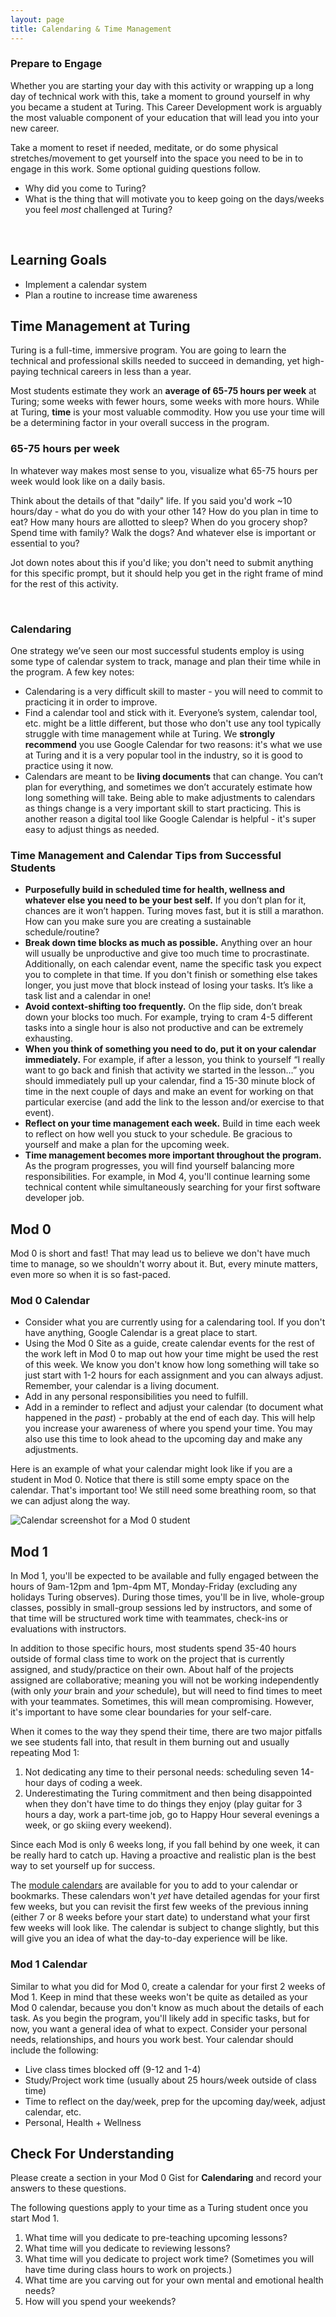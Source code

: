 ```yaml
---
layout: page
title: Calendaring & Time Management
---
```


<div class="s-card s-border-yellow-500">
  <h3>Prepare to Engage</h3>
  <p>Whether you are starting your day with this activity or wrapping up a long day of technical work with this, take a moment to ground yourself in why you became a student at Turing. This Career Development work is arguably the most valuable component of your education that will lead you into your new career.</p>
  <p>Take a moment to reset if needed, meditate, or do some physical stretches/movement to get yourself into the space you need to be in to engage in this work. Some optional guiding questions follow.</p>
  <ul>
    <li>Why did you come to Turing?</li>
    <li>What is the thing that will motivate you to keep going on the days/weeks you feel <em>most</em> challenged at Turing?</li>
  </ul>
</div>
<br>

## Learning Goals

- Implement a calendar system
- Plan a routine to increase time awareness

## Time Management at Turing

Turing is a full-time, immersive program. You are going to learn the technical and professional skills needed to succeed in demanding, yet high-paying technical careers in less than a year.

Most students estimate they work an **average of 65-75 hours per week** at Turing; some weeks with fewer hours, some weeks with more hours. While at Turing, **time** is your most valuable commodity. How you use your time will be a determining factor in your overall success in the program.

<div class="s-card">
  <h3>65-75 hours per week</h3>
  <p>In whatever way makes most sense to you, visualize what 65-75 hours per week would look like on a daily basis.</p>
  <p>Think about the details of that "daily" life. If you said you'd work ~10 hours/day - what do you do with your other 14? How do you plan in time to eat? How many hours are allotted to sleep? When do you grocery shop? Spend time with family? Walk the dogs? And whatever else is important or essential to you?</p>
  <p>Jot down notes about this if you'd like; you don't need to submit anything for this specific prompt, but it should help you get in the right frame of mind for the rest of this activity.</p>
</div>
<br>

### Calendaring

One strategy we’ve seen our most successful students employ is using some type of calendar system to track, manage and plan their time while in the program. A few key notes:

- Calendaring is a very difficult skill to master - you will need to commit to practicing it in order to improve.
- Find a calendar tool and stick with it. Everyone’s system, calendar tool, etc. might be a little different, but those who don't use any tool typically struggle with time management while at Turing. We **strongly recommend** you use Google Calendar for two reasons: it's what we use at Turing and it is a very popular tool in the industry, so it is good to practice using it now.
- Calendars are meant to be **living documents** that can change. You can’t plan for everything, and sometimes we don’t accurately estimate how long something will take. Being able to make adjustments to calendars as things change is a very important skill to start practicing. This is another reason a digital tool like Google Calendar is helpful - it's super easy to adjust things as needed.

### Time Management and Calendar Tips from Successful Students

- **Purposefully build in scheduled time for health, wellness and whatever else you need to be your best self.** If you don’t plan for it, chances are it won’t happen. Turing moves fast, but it is still a marathon. How can you make sure you are creating a sustainable schedule/routine?
- **Break down time blocks as much as possible.** Anything over an hour will usually be unproductive and give too much time to procrastinate. Additionally, on each calendar event, name the specific task you expect you to complete in that time. If you don't finish or something else takes longer, you just move that block instead of losing your tasks. It’s like a task list and a calendar in one!
- **Avoid context-shifting too frequently.** On the flip side, don’t break down your blocks too much. For example, trying to cram 4-5 different tasks into a single hour is also not productive and can be extremely exhausting.
- **When you think of something you need to do, put it on your calendar immediately.** For example, if after a lesson, you think to yourself “I really want to go back and finish that activity we started in the lesson…” you should immediately pull up your calendar, find a 15-30 minute block of time in the next couple of days and make an event for working on that particular exercise (and add the link to the lesson and/or exercise to that event).
- **Reflect on your time management each week.** Build in time each week to reflect on how well you stuck to your schedule. Be gracious to yourself and make a plan for the upcoming week.
- **Time management becomes more important throughout the program.** As the program progresses, you will find yourself balancing more responsibilities. For example, in Mod 4, you'll continue learning some technical content while simultaneously searching for your first software developer job.

## Mod 0

Mod 0 is short and fast! That may lead us to believe we don't have much time to manage, so we shouldn't worry about it. But, every minute matters, even more so when it is so fast-paced.

<div class="s-card">
  <h3>Mod 0 Calendar</h3>
  <ul>
    <li>Consider what you are currently using for a calendaring tool. If you don't have anything, Google Calendar is a great place to start.</li>
    <li>Using the Mod 0 Site as a guide, create calendar events for the rest of the work left in Mod 0 to map out how your time might be used the rest of this week. We know you don't know how long something will take so just start with 1-2 hours for each assignment and you can always adjust. Remember, your calendar is a living document.</li>
    <li>Add in any personal responsibilities you need to fulfill.</li>
    <li>Add in a reminder to reflect and adjust your calendar (to document what happened in the <em>past</em>) - probably at the end of each day. This will help you increase your awareness of where you spend your time. You may also use this time to look ahead to the upcoming day and make any adjustments.</li>
  </ul>
</div>

Here is an example of what your calendar might look like if you are a student in Mod 0. Notice that there is still some empty space on the calendar. That's important too! We still need some breathing room, so that we can adjust along the way.

![Calendar screenshot for a Mod 0 student](../prework/assets/calendar-example.png)

## Mod 1

In Mod 1, you'll be expected to be available and fully engaged between the hours of 9am-12pm and 1pm-4pm MT, Monday-Friday (excluding any holidays Turing observes). During those times, you'll be in live, whole-group classes, possibly in small-group sessions led by instructors, and some of that time will be structured work time with teammates, check-ins or evaluations with instructors.

In addition to those specific hours, most students spend 35-40 hours outside of formal class time to work on the project that is currently assigned, and study/practice on their own. About half of the projects assigned are collaborative; meaning you will not be working independently (with only _your_ brain and _your_ schedule), but will need to find times to meet with your teammates. Sometimes, this will mean compromising. However, it's important to have some clear boundaries for your self-care.

When it comes to the way they spend their time, there are two major pitfalls we see students fall into, that result in them burning out and usually repeating Mod 1:
1. Not dedicating any time to their personal needs: scheduling seven 14-hour days of coding a week.
1. Underestimating the Turing commitment and then being disappointed when they don't have time to do things they enjoy (play guitar for 3 hours a day, work a part-time job, go to Happy Hour several evenings a week, or go skiing every weekend).

Since each Mod is only 6 weeks long, if you fall behind by one week, it can be really hard to catch up. Having a proactive and realistic plan is the best way to set yourself up for success.

The <a href="https://curriculum.turing.edu/calendars/calendars.html" target="_blank">module calendars</a> are available for you to add to your calendar or bookmarks. These calendars won't _yet_ have detailed agendas for your first few weeks, but you can revisit the first few weeks of the previous inning (either 7 or 8 weeks before your start date) to understand what your first few weeks will look like. The calendar is subject to change slightly, but this will give you an idea of what the day-to-day experience will be like.

<div class="s-card">
  <h3>Mod 1 Calendar</h3>
  <p>Similar to what you did for Mod 0, create a calendar for your first 2 weeks of Mod 1. Keep in mind that these weeks won't be quite as detailed as your Mod 0 calendar, because you don't know as much about the details of each task. As you begin the program, you'll likely add in specific tasks, but for now, you want a general idea of what to expect. Consider your personal needs, relationships, and hours you work best. Your calendar should include the following:</p>
  <ul>
    <li>Live class times blocked off (9-12 and 1-4)</li>
    <li>Study/Project work time (usually about 25 hours/week outside of class time)</li>
    <li>Time to reflect on the day/week, prep for the upcoming day/week, adjust calendar, etc.</li>
    <li>Personal, Health + Wellness</li>
  </ul>
</div>

## Check For Understanding

Please create a section in your Mod 0 Gist for **Calendaring** and record your answers to these questions. 

The following questions apply to your time as a Turing student once you start Mod 1.

1. What time will you dedicate to pre-teaching upcoming lessons?
1. What time will you dedicate to reviewing lessons?
1. What time will you dedicate to project work time? (Sometimes you will have time during class hours to work on projects.)
1. What time are you carving out for your own mental and emotional health needs? 
1. How will you spend your weekends?

<br><br><br><br><br>
